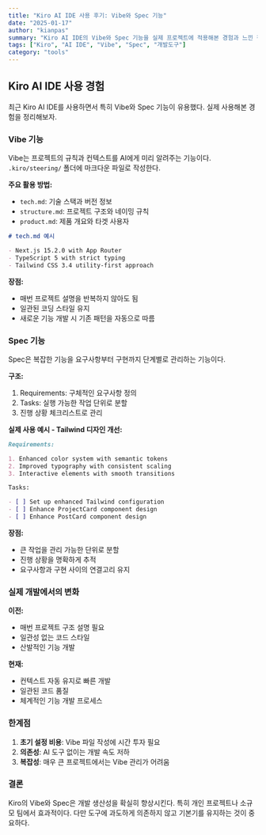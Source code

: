 ```yaml
---
title: "Kiro AI IDE 사용 후기: Vibe와 Spec 기능"
date: "2025-01-17"
author: "kianpas"
summary: "Kiro AI IDE의 Vibe와 Spec 기능을 실제 프로젝트에 적용해본 경험과 느낀 점을 정리했습니다."
tags: ["Kiro", "AI IDE", "Vibe", "Spec", "개발도구"]
category: "tools"
---
```


## Kiro AI IDE 사용 경험

최근 Kiro AI IDE를 사용하면서 특히 Vibe와 Spec 기능이 유용했다. 실제 사용해본 경험을 정리해보자.

### Vibe 기능

Vibe는 프로젝트의 규칙과 컨텍스트를 AI에게 미리 알려주는 기능이다. `.kiro/steering/` 폴더에 마크다운 파일로 작성한다.

**주요 활용 방법:**

- `tech.md`: 기술 스택과 버전 정보
- `structure.md`: 프로젝트 구조와 네이밍 규칙
- `product.md`: 제품 개요와 타겟 사용자

```markdown
# tech.md 예시

- Next.js 15.2.0 with App Router
- TypeScript 5 with strict typing
- Tailwind CSS 3.4 utility-first approach
```

**장점:**

- 매번 프로젝트 설명을 반복하지 않아도 됨
- 일관된 코딩 스타일 유지
- 새로운 기능 개발 시 기존 패턴을 자동으로 따름

### Spec 기능

Spec은 복잡한 기능을 요구사항부터 구현까지 단계별로 관리하는 기능이다.

**구조:**

1. Requirements: 구체적인 요구사항 정의
2. Tasks: 실행 가능한 작업 단위로 분할
3. 진행 상황 체크리스트로 관리

**실제 사용 예시 - Tailwind 디자인 개선:**

```markdown
Requirements:

1. Enhanced color system with semantic tokens
2. Improved typography with consistent scaling
3. Interactive elements with smooth transitions

Tasks:

- [ ] Set up enhanced Tailwind configuration
- [ ] Enhance ProjectCard component design
- [ ] Enhance PostCard component design
```

**장점:**

- 큰 작업을 관리 가능한 단위로 분할
- 진행 상황을 명확하게 추적
- 요구사항과 구현 사이의 연결고리 유지

### 실제 개발에서의 변화

**이전:**

- 매번 프로젝트 구조 설명 필요
- 일관성 없는 코드 스타일
- 산발적인 기능 개발

**현재:**

- 컨텍스트 자동 유지로 빠른 개발
- 일관된 코드 품질
- 체계적인 기능 개발 프로세스

### 한계점

1. **초기 설정 비용**: Vibe 파일 작성에 시간 투자 필요
2. **의존성**: AI 도구 없이는 개발 속도 저하
3. **복잡성**: 매우 큰 프로젝트에서는 Vibe 관리가 어려움

### 결론

Kiro의 Vibe와 Spec은 개발 생산성을 확실히 향상시킨다. 특히 개인 프로젝트나 소규모 팀에서 효과적이다. 다만 도구에 과도하게 의존하지 않고 기본기를 유지하는 것이 중요하다.
